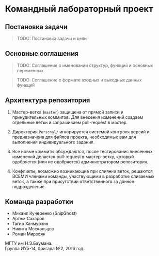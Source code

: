 # Командный лабораторный проект #

## Постановка задачи ##

> TODO: Постановка задачи и цели  


## Основные соглашения ##

> TODO: Соглашение о именовании структур, функций и основных переменных  
  
> TODO: Соглашение о формате входных и выходных данных функций   


## Архитектура репозитория ##

1. Мастер-ветка (`master`) защищена от прямой записи и принудительных коммитов. Для внесения изменений создаем отдельные ветки и запрашиваем pull-request в мастер.

2. Директория `Personal/` игнорируется системой контроля версий и предназначена для файлов проекта, необходимых вам для выполнения индивидуального задания.

3. Все новые коммиты обсуждаются, после тестирования внесенных изменений делается pull-request в мастер-ветку, который одобряется (или не одобряется) администратором репозитория.

4. Конфликты, возможно возникающие при слиянии веток, решаются ВСЕМИ членами команды, участвующими в разработке сливаемых веток, а также при присутствии ответственного за данное подразделение.


## Команда разработки ##

- Михаил Кучеренко (SnipGhost)
- Артем Сахаров
- Тагир Ханмурзин
- Никита Москальцов
- Роман Мирзоян

МГТУ им Н.Э.Баумана.  
Группа ИУ5-14, бригада №2, 2016 год.
